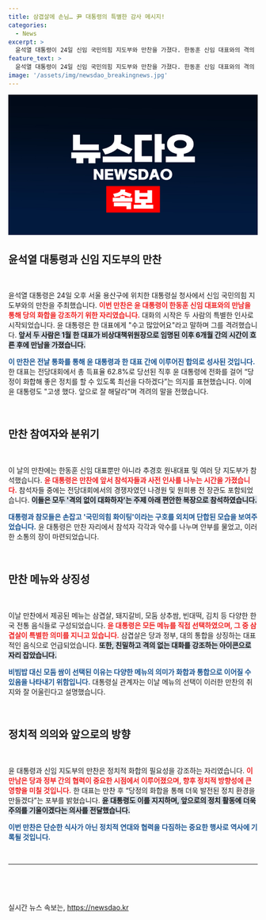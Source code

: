 ```yaml
---
title: 삼겹살에 손님… 尹 대통령의 특별한 감사 메시지!
categories:
  - News
excerpt: >
  윤석열 대통령이 24일 신임 국민의힘 지도부와 만찬을 가졌다. 한동훈 신임 대표와의 격의 없는 소통을 강조하며, 삼겹살로 통합의 의미를 더한 이 자리에서는 앞으로의 정치 화합에 대한 포부가 나왔다. 클릭하고 자세한 내용을 확인해보세요!
feature_text: >
  윤석열 대통령이 24일 신임 국민의힘 지도부와 만찬을 가졌다. 한동훈 신임 대표와의 격의 없는 소통을 강조하며, 삼겹살로 통합의 의미를 더한 이 자리에서는 앞으로의 정치 화합에 대한 포부가 나왔다. 클릭하고 자세한 내용을 확인해보세요!
image: '/assets/img/newsdao_breakingnews.jpg'
---
```


<p><img src="/assets/img/newsdao_breakingnews.jpg" alt="cryptoinkorea 속보" /></p>

<h2 data-ke-size="size26">윤석열 대통령과 신임 지도부의 만찬</h2>

<p data-ke-size="size16">&nbsp;</p>

<p>윤석열 대통령은 24일 오후 서울 용산구에 위치한 대통령실 청사에서 신임 국민의힘 지도부와의 만찬을 주최했습니다. <b><span style="color: #ee2323;">이번 만찬은 윤 대통령이 한동훈 신임 대표와의 만남을 통해 당의 화합을 강조하기 위한 자리였습니다.</span></b> 대화의 시작은 두 사람의 특별한 인사로 시작되었습니다. 윤 대통령은 한 대표에게 "수고 많았어요"라고 말하며 그를 격려했습니다. <b><span style="background-color: #21538527;">앞서 두 사람은 1월 한 대표가 비상대책위원장으로 임명된 이후 6개월 간의 시간이 흐른 후에 만남을 가졌습니다.</span></b></p>

<p><b><span style="color: #1a5490;">이 만찬은 전날 통화를 통해 윤 대통령과 한 대표 간에 이루어진 합의로 성사된 것입니다.</span></b> 한 대표는 전당대회에서 총 득표율 62.8%로 당선된 직후 윤 대통령에 전화를 걸어 “당정이 화합해 좋은 정치를 할 수 있도록 최선을 다하겠다”는 의지를 표현했습니다. 이에 윤 대통령도 "고생 했다. 앞으로 잘 해달라"며 격려의 말을 전했습니다.</p>

<p data-ke-size="size16">&nbsp;</p>

<h2 data-ke-size="size26">만찬 참여자와 분위기</h2>

<p data-ke-size="size16">&nbsp;</p>

<p>이 날의 만찬에는 한동훈 신임 대표뿐만 아니라 추경호 원내대표 및 여러 당 지도부가 참석했습니다. <b><span style="color: #ee2323;">윤 대통령은 만찬에 앞서 참석자들과 사전 인사를 나누는 시간을 가졌습니다.</span></b> 참석자들 중에는 전당대회에서의 경쟁자였던 나경원 및 원희룡 전 장관도 포함되었습니다. <b><span style="background-color: #21538527;">이들은 모두 '격의 없이 대화하자'는 주제 아래 편안한 복장으로 참석하였습니다.</span></b></p>

<p><b><span style="color: #1a5490;">대통령과 참모들은 손잡고 '국민의힘 화이팅'이라는 구호를 외치며 단합된 모습을 보여주었습니다.</span></b> 윤 대통령은 만찬 자리에서 참석자 각각과 악수를 나누며 안부를 물었고, 이러한 소통의 장이 마련되었습니다.</p>

<p data-ke-size="size16">&nbsp;</p>

<h2 data-ke-size="size26">만찬 메뉴와 상징성</h2>

<p data-ke-size="size16">&nbsp;</p>

<p>이날 만찬에서 제공된 메뉴는 삼겹살, 돼지갈비, 모둠 상추쌈, 빈대떡, 김치 등 다양한 한국 전통 음식들로 구성되었습니다. <b><span style="color: #ee2323;">윤 대통령은 모든 메뉴를 직접 선택하였으며, 그 중 삼겹살이 특별한 의미를 지니고 있습니다.</span></b> 삼겹살은 당과 정부, 대의 통합을 상징하는 대표적인 음식으로 언급되었습니다. <b><span style="background-color: #21538527;">또한, 친밀하고 격의 없는 대화를 강조하는 아이콘으로 자리 잡았습니다.</span></b></p>

<p><b><span style="color: #1a5490;">비빔밥 대신 모둠 쌈이 선택된 이유는 다양한 메뉴의 의미가 화합과 통합으로 이어질 수 있음을 나타내기 위함입니다.</span></b> 대통령실 관계자는 이날 메뉴의 선택이 이러한 만찬의 취지와 잘 어울린다고 설명했습니다.</p>

<p data-ke-size="size16">&nbsp;</p>

<h2 data-ke-size="size26">정치적 의의와 앞으로의 방향</h2>

<p data-ke-size="size16">&nbsp;</p>

<p>윤 대통령과 신임 지도부의 만찬은 정치적 화합의 필요성을 강조하는 자리였습니다. <b><span style="color: #ee2323;">이 만남은 당과 정부 간의 협력이 중요한 시점에서 이루어졌으며, 향후 정치적 방향성에 큰 영향을 미칠 것입니다.</span></b> 한 대표는 만찬 후 “당정의 화합을 통해 더욱 발전된 정치 환경을 만들겠다”는 포부를 밝혔습니다. <b><span style="background-color: #21538527;">윤 대통령도 이를 지지하며, 앞으로의 정치 활동에 더욱 주의를 기울이겠다는 의사를 전달했습니다.</span></b></p>

<p><b><span style="color: #1a5490;">이번 만찬은 단순한 식사가 아닌 정치적 연대와 협력을 다짐하는 중요한 행사로 역사에 기록될 것입니다.</span></b></p>

<p data-ke-size="size16">&nbsp;</p>

<hr />

<p data-ke-size="size16">&nbsp;</p>

<p data-ke-size="size16">&nbsp;</p>
실시간 뉴스 속보는, <a href="https://newsdao.kr" rel="dofollow">https://newsdao.kr</a>


